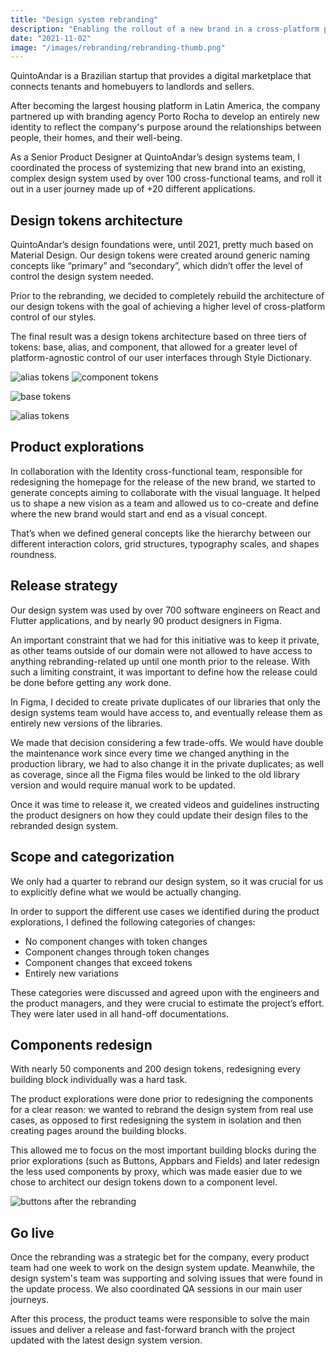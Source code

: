 ```yaml
---
title: "Design system rebranding"
description: "Enabling the rollout of a new brand in a cross-platform product"
date: "2021-11-02"
image: "/images/rebranding/rebranding-thumb.png"
---
```


QuintoAndar is a Brazilian startup that provides a digital marketplace that connects tenants and homebuyers to landlords and sellers.

After becoming the largest housing platform in Latin America, the company partnered up with branding agency Porto Rocha to develop an entirely new identity to reflect the company's purpose around the relationships between people, their homes, and their well-being.

As a Senior Product Designer at QuintoAndar’s design systems team, I coordinated the process of systemizing that new brand into an existing, complex design system used by over 100 cross-functional teams, and roll it out in a user journey made up of +20 different applications.

## Design tokens architecture

QuintoAndar’s design foundations were, until 2021, pretty much based on Material Design. Our design tokens were created around generic naming concepts like “primary” and “secondary”, which didn’t offer the level of control the design system needed.

Prior to the rebranding, we decided to completely rebuild the architecture of our design tokens with the goal of achieving a higher level of cross-platform control of our styles.

The final result was a design tokens architecture based on three tiers of tokens: base, alias, and component, that allowed for a greater level of platform-agnostic control of our user interfaces through Style Dictionary.

![alias tokens](/images/rebranding/alias-tokens.png)
![component tokens](/images/rebranding/component-tokens.png)

![base tokens](/images/rebranding/rebranding-base-tokens.png)

![alias tokens](/images/rebranding/rebranding-alias-tokens.png)

## Product explorations

In collaboration with the Identity cross-functional team, responsible for redesigning the homepage for the release of the new brand, we started to generate concepts aiming to collaborate with the visual language. It helped us to shape a new vision as a team and allowed us to co-create and define where the new brand would start and end as a visual concept.

That’s when we defined general concepts like the hierarchy between our different interaction colors, grid structures, typography scales, and shapes roundness.

## Release strategy

Our design system was used by over 700 software engineers on React and Flutter applications, and by nearly 90 product designers in Figma.

An important constraint that we had for this initiative was to keep it private, as other teams outside of our domain were not allowed to have access to anything rebranding-related up until one month prior to the release. With such a limiting constraint, it was important to define how the release could be done before getting any work done.

In Figma, I decided to create private duplicates of our libraries that only the design systems team would have access to, and eventually release them as entirely new versions of the libraries.

We made that decision considering a few trade-offs. We would have double the maintenance work since every time we changed anything in the production library, we had to also change it in the private duplicates; as well as coverage, since all the Figma files would be linked to the old library version and would require manual work to be updated.

Once it was time to release it, we created videos and guidelines instructing the product designers on how they could update their design files to the rebranded design system.

## Scope and categorization

We only had a quarter to rebrand our design system, so it was crucial for us to explicitly define what we would be actually changing.

In order to support the different use cases we identified during the product explorations, I defined the following categories of changes:

- No component changes with token changes
- Component changes through token changes
- Component changes that exceed tokens
- Entirely new variations

These categories were discussed and agreed upon with the engineers and the product managers, and they were crucial to estimate the project’s effort. They were later used in all hand-off documentations.

## Components redesign

With nearly 50 components and 200 design tokens, redesigning every building block individually was a hard task.

The product explorations were done prior to redesigning the components for a clear reason: we wanted to rebrand the design system from real use cases, as opposed to first redesigning the system in isolation and then creating pages around the building blocks.

This allowed me to focus on the most important building blocks during the prior explorations (such as Buttons, Appbars and Fields) and later redesign the less used components by proxy, which was made easier due to we chose to architect our design tokens down to a component level.

![buttons after the rebranding](/images/rebranding/buttons.png)

## Go live

Once the rebranding was a strategic bet for the company, every product team had one week to work on the design system update. Meanwhile, the design system's team was supporting and solving issues that were found in the update process. We also coordinated QA sessions in our main user journeys.

After this process, the product teams were responsible to solve the main issues and deliver a release and fast-forward branch with the project updated with the latest design system version.
